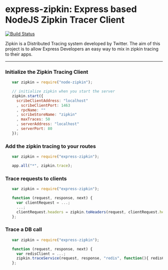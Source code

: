 # express-zipkin: Express based NodeJS Zipkin Tracer Client

[![Build Status](https://secure.travis-ci.org/eodgooch/node-zipkin.png?branch=master)](http://travis-ci.org/eodgooch/node-zipkin)

Zipkin is a Distributed Tracing system developed by Twitter. The aim of this project is to allow Express Developers an
easy way to mix in zipkin tracing to their apps.

---

### Initialize the Zipkin Tracing Client
```javascript
   var zipkin = require("node-zipkin");

   // initialize zipkin when you start the server
   zipkin.start({
     scribeClientAddress: "localhost"
     , scribeClientPort: 1463
     , rpcName: ""
     , scribeStoreName: "zipkin"
     , maxTraces: 50
     , serverAddress: "localhost"
     , serverPort: 80
   });
```

### Add the zipkin tracing to your routes
```javascript
   var zipkin = require("express-zipkin");

   app.all("*", zipkin.trace);
```

### Trace requests to clients
```javascript
   var zipkin = require("express-zipkin");

   function (request, response, next) {
     var clientRequest = ...;
     ...;
     clientRequest.headers = zipkin.toHeaders(request, clientRequest.headers);
   };
```

### Trace a DB call
```javascript
   var zipkin = require("express-zipkin");

   function (request, response, next) {
     var redisClient = ...;
     zipkin.traceService(request, response, "redis", function(){ redisClient.get("myKey") }, next);
   };
```
